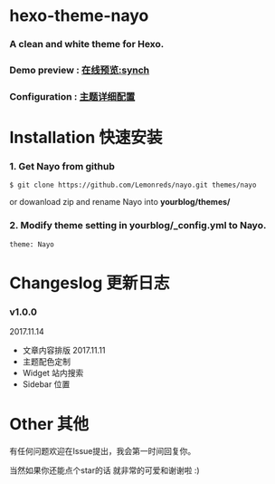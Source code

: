 # hexo-theme-nayo
### A clean and white theme for Hexo.

### Demo preview  : [在线预览:synch](http://synch.site)
### Configuration : [主题详细配置](http://synch.site/2017/11/11/Hexo-theme-Nayo/)

# Installation 快速安装

### 1. Get Nayo from github 
```
$ git clone https://github.com/Lemonreds/nayo.git themes/nayo
```

or dowanload zip and rename Nayo into **yourblog/themes/**  
### 2. Modify theme setting in yourblog/_config.yml to Nayo. 
```
theme: Nayo

```

# Changeslog 更新日志

### v1.0.0
2017.11.14
- 文章内容排版
2017.11.11
- 主题配色定制
- Widget 站内搜索
- Sidebar 位置

# Other 其他

有任何问题欢迎在Issue提出，我会第一时间回复你。

当然如果你还能点个star的话 就非常的可爱和谢谢啦 :)